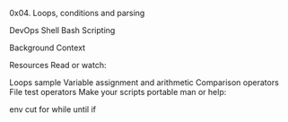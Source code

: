 0x04. Loops, conditions and parsing

DevOps Shell Bash Scripting

Background Context

Resources Read or watch:

Loops sample Variable assignment and arithmetic Comparison operators File test operators Make your scripts portable man or help:

env cut for while until if
